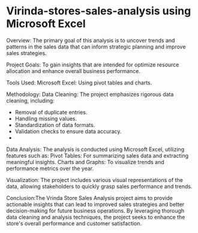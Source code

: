 # Virinda-stores-sales-analysis using Microsoft Excel
Overview: The primary goal of this analysis is to uncover trends and patterns in the sales data that can inform strategic planning and improve sales strategies.

Project Goals: To gain insights that are intended for optimize resource allocation and enhance overall business performance.

Tools Used: Microsoft Excel: Using pivot tables and charts.

Methodology: Data Cleaning: The project emphasizes rigorous data cleaning, including:
   - Removal of duplicate entries.
   - Handling missing values.
   - Standardization of data formats.
   - Validation checks to ensure data accuracy.
   - 
 Data Analysis: The analysis is conducted using Microsoft Excel, utilizing features such as:
     Pivot Tables: For summarizing sales data and extracting meaningful insights.
     Charts and Graphs: To visualize trends and performance metrics over the year.

Visualization: The project includes various visual representations of the data, allowing stakeholders to quickly grasp sales performance and trends.

Conclusion:The Vrinda Store Sales Analysis project aims to provide actionable insights that can lead to improved sales strategies and better decision-making for future business operations. By leveraging thorough data cleaning and analysis techniques, the project seeks to enhance the store's overall performance and customer satisfaction.




